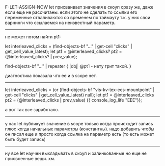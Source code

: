 F-LET-ASSIGN-NOW
let присваивает значения в скоуп сразу же, даже если еще не рассчитаны.
если этого не сделать то ссылки его переменные отваливаются со временем по таймауту
т.к. у них свои варнинги что ссылаемся на неизвестный параметр.

*****************

не может потом найти pt1:

let interleaved_clicks = (find-objects-bf "..." | get-cell "clicks" | get_cell_value_latest);
let pt1 = @interleaved_clicks?
    pt2 = (@interleaved_clicks? | prev_value);
    
find-objects-bf "..." | repeater { |obj|
  @pt1 - нету грит такой.
}

диагностика показала что ее и в scope нет.

----
let interleaved_clicks = (or (find-objects-bf "vis-kv-tex-ecs-mountpoint" | get-cell "clicks" | get_cell_value_latest) null);
let pt1 = @interleaved_clicks
    pt2 = (@interleaved_clicks | prev_value) {{ console_log_life "EEE"}};
    
а вот так все заработало.

-----
у нас let публикует значение в scope только когда происходит запись плюс когда начальные параметры (константны).
надо добавить чтобы он писал еще и просто когда ссылка на параметр есть (то есть может быть будет запись)

-----
ну все let научен выкладывать в скоуп и залинкованные но еще не присвоенные вещи. хм.